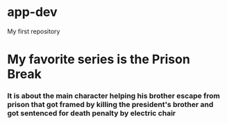 # app-dev
My first repository
# My favorite series is the Prison Break 
### It is about the main character helping his brother escape from prison that got framed by killing the president's brother and got sentenced for death penalty by electric chair
